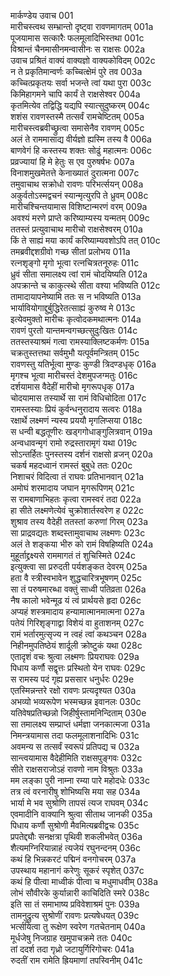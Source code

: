 मार्कण्डेय उवाच	001  
मारीचस्त्वथ सम्भ्रान्तो दृष्ट्वा रावणमागतम्	001a  
पूजयामास सत्कारैः फलमूलादिभिस्तथा	001c  
विश्रान्तं चैनमासीनमन्वासीनः स राक्षसः	002a  
उवाच प्रश्रितं वाक्यं वाक्यज्ञो वाक्यकोविदम्	002c  
न ते प्रकृतिमान्वर्णः कच्चित्क्षेमं पुरे तव	003a  
कच्चित्प्रकृतयः सर्वा भजन्ते त्वां यथा पुरा	003c  
किमिहागमने चापि कार्यं ते राक्षसेश्वर	004a  
कृतमित्येव तद्विद्धि यद्यपि स्यात्सुदुष्करम्	004c  
शशंस रावणस्तस्मै तत्सर्वं रामचेष्टितम्	005a  
मारीचस्त्वब्रवीच्छ्रुत्वा समासेनैव रावणम्	005c  
अलं ते राममासाद्य वीर्यज्ञो ह्यस्मि तस्य वै	006a  
बाणवेगं हि कस्तस्य शक्तः सोढुं महात्मनः	006c  
प्रव्रज्यायां हि मे हेतुः स एव पुरुषर्षभः	007a  
विनाशमुखमेतत्ते केनाख्यातं दुरात्मना	007c  
तमुवाचाथ सक्रोधो रावणः परिभर्त्सयन्	008a  
अकुर्वतोऽस्मद्वचनं स्यान्मृत्युरपि ते ध्रुवम्	008c  
मारीचश्चिन्तयामास विशिष्टान्मरणं वरम्	009a  
अवश्यं मरणे प्राप्ते करिष्याम्यस्य यन्मतम्	009c  
ततस्तं प्रत्युवाचाथ मारीचो राक्षसेश्वरम्	010a  
किं ते साह्यं मया कार्यं करिष्याम्यवशोऽपि तत्	010c  
तमब्रवीद्दशग्रीवो गच्छ सीतां प्रलोभय	011a  
रत्नशृङ्गो मृगो भूत्वा रत्नचित्रतनूरुहः	011c  
ध्रुवं सीता समालक्ष्य त्वां रामं चोदयिष्यति	012a  
अपक्रान्ते च काकुत्स्थे सीता वश्या भविष्यति	012c  
तामादायापनेष्यामि ततः स न भविष्यति	013a  
भार्यावियोगाद्दुर्बुद्धिरेतत्साह्यं कुरुष्व मे	013c  
इत्येवमुक्तो मारीचः कृत्वोदकमथात्मनः	014a  
रावणं पुरतो यान्तमन्वगच्छत्सुदुःखितः	014c  
ततस्तस्याश्रमं गत्वा रामस्याक्लिष्टकर्मणः	015a  
चक्रतुस्तत्तथा सर्वमुभौ यत्पूर्वमन्त्रितम्	015c  
रावणस्तु यतिर्भूत्वा मुण्डः कुण्डी त्रिदण्डधृक्	016a  
मृगश्च भूत्वा मारीचस्तं देशमुपजग्मतुः	016c  
दर्शयामास वैदेहीं मारीचो मृगरूपधृक्	017a  
चोदयामास तस्यार्थे सा रामं विधिचोदिता	017c  
रामस्तस्याः प्रियं कुर्वन्धनुरादाय सत्वरः	018a  
रक्षार्थे लक्ष्मणं न्यस्य प्रययौ मृगलिप्सया	018c  
स धन्वी बद्धतूणीरः खड्गगोधाङ्गुलित्रवान्	019a  
अन्वधावन्मृगं रामो रुद्रस्तारामृगं यथा	019c  
सोऽन्तर्हितः पुनस्तस्य दर्शनं राक्षसो व्रजन्	020a  
चकर्ष महदध्वानं रामस्तं बुबुधे ततः	020c  
निशाचरं विदित्वा तं राघवः प्रतिभानवान्	021a  
अमोघं शरमादाय जघान मृगरूपिणम्	021c  
स रामबाणाभिहतः कृत्वा रामस्वरं तदा	022a  
हा सीते लक्ष्मणेत्येवं चुक्रोशार्तस्वरेण ह	022c  
शुश्राव तस्य वैदेही ततस्तां करुणां गिरम्	023a  
सा प्राद्रवद्यतः शब्दस्तामुवाचाथ लक्ष्मणः	023c  
अलं ते शङ्कया भीरु को रामं विषहिष्यति	024a  
मुहूर्ताद्द्रक्ष्यसे राममागतं तं शुचिस्मिते	024c  
इत्युक्त्वा सा प्ररुदती पर्यशङ्कत देवरम्	025a  
हता वै स्त्रीस्वभावेन शुद्धचारित्रभूषणम्	025c  
सा तं परुषमारब्धा वक्तुं साध्वी पतिव्रता	026a  
नैष कालो भवेन्मूढ यं त्वं प्रार्थयसे हृदा	026c  
अप्यहं शस्त्रमादाय हन्यामात्मानमात्मना	027a  
पतेयं गिरिशृङ्गाद्वा विशेयं वा हुताशनम्	027c  
रामं भर्तारमुत्सृज्य न त्वहं त्वां कथञ्चन	028a  
निहीनमुपतिष्ठेयं शार्दूली क्रोष्टुकं यथा	028c  
एतादृशं वचः श्रुत्वा लक्ष्मणः प्रियराघवः	029a  
पिधाय कर्णौ सद्वृत्तः प्रस्थितो येन राघवः	029c  
स रामस्य पदं गृह्य प्रससार धनुर्धरः	029e  
एतस्मिन्नन्तरे रक्षो रावणः प्रत्यदृश्यत	030a  
अभव्यो भव्यरूपेण भस्मच्छन्न इवानलः	030c  
यतिवेषप्रतिच्छन्नो जिहीर्षुस्तामनिन्दिताम्	030e  
सा तमालक्ष्य सम्प्राप्तं धर्मज्ञा जनकात्मजा	031a  
निमन्त्रयामास तदा फलमूलाशनादिभिः	031c  
अवमन्य स तत्सर्वं स्वरूपं प्रतिपद्य च	032a  
सान्त्वयामास वैदेहीमिति राक्षसपुङ्गवः	032c  
सीते राक्षसराजोऽहं रावणो नाम विश्रुतः	033a  
मम लङ्का पुरी नाम्ना रम्या पारे महोदधेः	033c  
तत्र त्वं वरनारीषु शोभिष्यसि मया सह	034a  
भार्या मे भव सुश्रोणि तापसं त्यज राघवम्	034c  
एवमादीनि वाक्यानि श्रुत्वा सीताथ जानकी	035a  
पिधाय कर्णौ सुश्रोणी मैवमित्यब्रवीद्वचः	035c  
प्रपतेद्द्यौः सनक्षत्रा पृथिवी शकलीभवेत्	036a  
शैत्यमग्निरियान्नाहं त्यजेयं रघुनन्दनम्	036c  
कथं हि भिन्नकरटं पद्मिनं वनगोचरम्	037a  
उपस्थाय महानागं करेणुः सूकरं स्पृशेत्	037c  
कथं हि पीत्वा माध्वीकं पीत्वा च मधुमाधवीम्	038a  
लोभं सौवीरके कुर्यान्नारी काचिदिति स्मरे	038c  
इति सा तं समाभाष्य प्रविवेशाश्रमं पुनः	039a  
तामनुद्रुत्य सुश्रोणीं रावणः प्रत्यषेधयत्	039c  
भर्त्सयित्वा तु रूक्षेण स्वरेण गतचेतनाम्	040a  
मूर्धजेषु निजग्राह खमुपाचक्रमे ततः	040c  
तां ददर्श तदा गृध्रो जटायुर्गिरिगोचरः	041a  
रुदतीं राम रामेति ह्रियमाणां तपस्विनीम्	041c  
